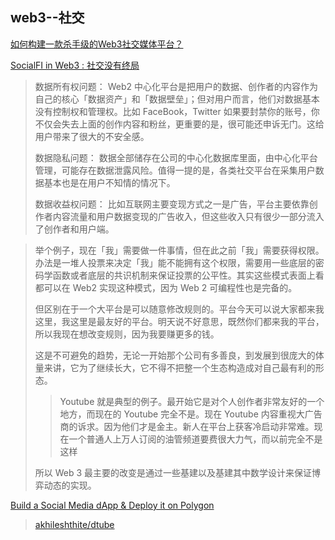## web3--社交

[如何构建一款杀手级的Web3社交媒体平台？](https://www.theblockbeats.info/news/31947)

[SocialFI in Web3 : 社交没有终局](https://www.theblockbeats.info/news/31948)
>数据所有权问题：  Web2 中心化平台是把用户的数据、创作者的内容作为自己的核心「数据资产」和「数据壁垒」；但对用户而言，他们对数据基本没有控制权和管理权。比如 FaceBook，Twitter 如果要封禁你的账号，你不仅会失去上面的创作内容和粉丝，更重要的是，很可能还申诉无门。这给用户带来了很大的不安全感。
>
>数据隐私问题：  数据全部储存在公司的中心化数据库里面，由中心化平台管理，可能存在数据泄露风险。值得一提的是，各类社交平台在采集用户数据基本也是在用户不知情的情况下。
>
>数据收益权问题：  比如互联网主要变现方式之一是广告，平台主要依靠创作者内容流量和用户数据变现的广告收入，但这些收入只有很少一部分流入了创作者和用户端。

>举个例子，现在「我」需要做一件事情，但在此之前「我」需要获得权限。办法是一堆人投票来决定「我」能不能拥有这个权限，需要用一些底层的密码学函数或者底层的共识机制来保证投票的公平性。其实这些模式表面上看都可以在 Web2 实现这种模式，因为 Web 2 可编程性也是完备的。
>
>但区别在于一个大平台是可以随意修改规则的。平台今天可以说大家都来我这里，我这里是最友好的平台。明天说不好意思，既然你们都来我的平台，所以我现在想改变规则，因为我要赚更多的钱。
>
>这是不可避免的趋势，无论一开始那个公司有多善良，到发展到很庞大的体量来讲，它为了继续长大，它不得不把整一个生态构造成对自己最有利的形态。
>>Youtube 就是典型的例子。最开始它是对个人创作者非常友好的一个地方，而现在的 Youtube 完全不是。现在 Youtube 内容重视大广告商的诉求。因为他们才是金主。新人在平台上获客冷启动非常难。现在一个普通人上万人订阅的油管频道要费很大力气，而以前完全不是这样
>
>所以 Web 3 最主要的改变是通过一些基建以及基建其中数学设计来保证博弈动态的实现。

[Build a Social Media dApp & Deploy it on Polygon](https://learn.figment.io/tutorials/build-a-social-media-dapp-and-deploy-it-on-polygon#introduction)
>[akhileshthite/dtube](https://github.com/AkhileshThite/DTube)
